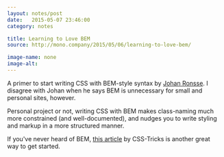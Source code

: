 ```yaml
---
layout: notes/post
date:   2015-05-07 23:46:00
category: notes

title: Learning to Love BEM
source: http://mono.company/2015/05/06/learning-to-love-bem/

image-name: none
image-alt: 
---
```


A primer to start writing CSS with BEM-style syntax by [Johan Ronsse](https://twitter.com/johan_ronsse). I disagree with Johan when he says BEM is unnecessary for small and personal sites, however. 

Personal project or not, writing CSS with BEM makes class-naming much more constrained (and well-documented), and nudges you to write styling and markup in a more structured manner. 

If you've never heard of BEM, [this article](https://css-tricks.com/bem-101/) by CSS-Tricks is another great way to get started.